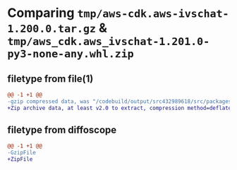# Comparing `tmp/aws-cdk.aws-ivschat-1.200.0.tar.gz` & `tmp/aws_cdk.aws_ivschat-1.201.0-py3-none-any.whl.zip`

## filetype from file(1)

```diff
@@ -1 +1 @@
-gzip compressed data, was "/codebuild/output/src432989618/src/packages/@aws-cdk/aws-ivschat/dist/python/aws-cdk.aws-ivschat-1.200.0.tar", last modified: Wed Apr 26 19:54:27 2023, max compression
+Zip archive data, at least v2.0 to extract, compression method=deflate
```

## filetype from diffoscope

```diff
@@ -1 +1 @@
-GzipFile
+ZipFile
```

